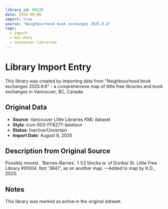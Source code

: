 ```yaml
---
library_id: 00220
date: 2024-08-08
import: true
source: "Neighbourhood book exchanges 2025.8.6"
tags:
  - import
  - kml-data
  - vancouver-libraries
---
```


# Library Import Entry

This library was created by importing data from "Neighbourhood book exchanges 2025.8.6" - a comprehensive map of little free libraries and book exchanges in Vancouver, BC, Canada.

## Original Data

- **Source**: Vancouver Little Libraries KML dataset
- **Style**: icon-503-FF8277-labelson
- **Status**: Inactive/Uncertain
- **Import Date**: August 8, 2025

## Description from Original Source

Possibly moved.  ‘Barnes-Barnes’.
1 1/2 blocks w. of Dunbar St.
 Little Free Library #91004.
Not '3847', as on another map. 
—Added to map by K.D., 2020. 



## Notes

This library was marked as active in the original dataset.
